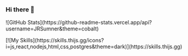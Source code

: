 ### Hi there 👋


<p align="top"> ![GitHub Stats](https://github-readme-stats.vercel.app/api?username=JRSumner&theme=cobalt) </p>
<p align="bottom"> [![My Skills](https://skills.thijs.gg/icons?i=js,react,nodejs,html,css,postgres&theme=dark)](https://skills.thijs.gg) </p>
